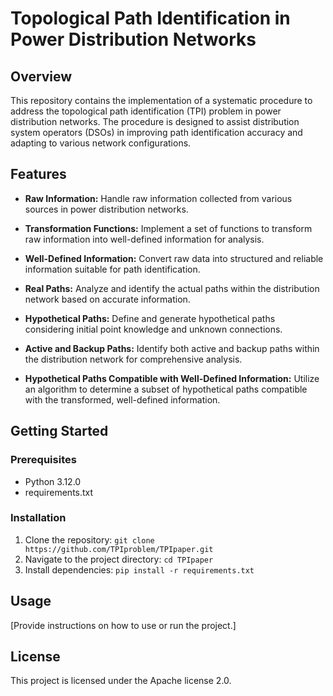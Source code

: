 # Topological Path Identification in Power Distribution Networks

## Overview

This repository contains the implementation of a systematic procedure to address the topological path identification (TPI) problem in power distribution networks. The procedure is designed to assist distribution system operators (DSOs) in improving path identification accuracy and adapting to various network configurations.

## Features

- **Raw Information:** Handle raw information collected from various sources in power distribution networks.

- **Transformation Functions:** Implement a set of functions to transform raw information into well-defined information for analysis.

- **Well-Defined Information:** Convert raw data into structured and reliable information suitable for path identification.

- **Real Paths:** Analyze and identify the actual paths within the distribution network based on accurate information.

- **Hypothetical Paths:** Define and generate hypothetical paths considering initial point knowledge and unknown connections.

- **Active and Backup Paths:** Identify both active and backup paths within the distribution network for comprehensive analysis.

- **Hypothetical Paths Compatible with Well-Defined Information:** Utilize an algorithm to determine a subset of hypothetical paths compatible with the transformed, well-defined information.

## Getting Started

### Prerequisites

- Python 3.12.0
- requirements.txt

### Installation

1. Clone the repository:
   ```git clone https://github.com/TPIproblem/TPIpaper.git```
2. Navigate to the project directory:
   ```cd TPIpaper```
3. Install dependencies:
  ```pip install -r requirements.txt```

## Usage
[Provide instructions on how to use or run the project.]

## License
This project is licensed under the Apache license 2.0.

